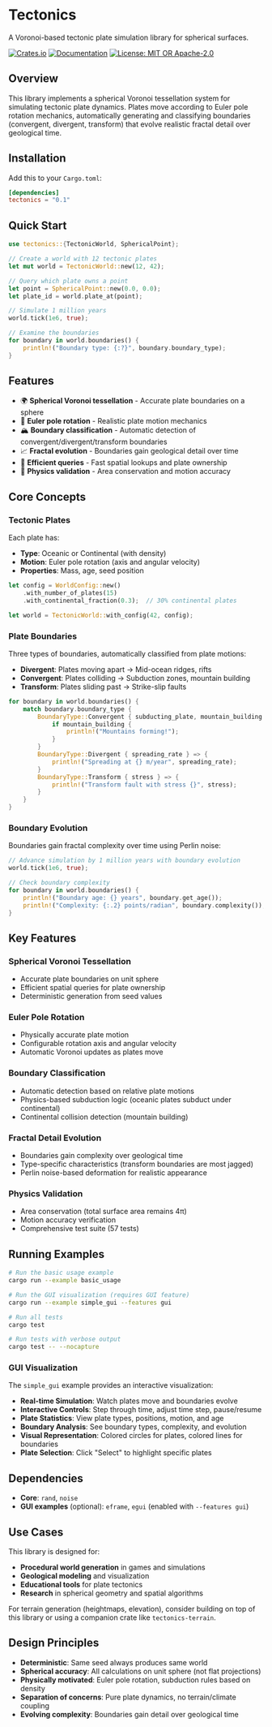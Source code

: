# Tectonics

A Voronoi-based tectonic plate simulation library for spherical surfaces.

[![Crates.io](https://img.shields.io/crates/v/tectonics.svg)](https://crates.io/crates/tectonics)
[![Documentation](https://docs.rs/tectonics/badge.svg)](https://docs.rs/tectonics)
[![License: MIT OR Apache-2.0](https://img.shields.io/badge/License-MIT%20OR%20Apache--2.0-blue.svg)](LICENSE)

## Overview

This library implements a spherical Voronoi tessellation system for simulating tectonic plate dynamics. Plates move according to Euler pole rotation mechanics, automatically generating and classifying boundaries (convergent, divergent, transform) that evolve realistic fractal detail over geological time.

## Installation

Add this to your `Cargo.toml`:

```toml
[dependencies]
tectonics = "0.1"
```

## Quick Start

```rust
use tectonics::{TectonicWorld, SphericalPoint};

// Create a world with 12 tectonic plates
let mut world = TectonicWorld::new(12, 42);

// Query which plate owns a point
let point = SphericalPoint::new(0.0, 0.0);
let plate_id = world.plate_at(point);

// Simulate 1 million years
world.tick(1e6, true);

// Examine the boundaries
for boundary in world.boundaries() {
    println!("Boundary type: {:?}", boundary.boundary_type);
}
```

## Features

- 🌍 **Spherical Voronoi tessellation** - Accurate plate boundaries on a sphere
- 🔄 **Euler pole rotation** - Realistic plate motion mechanics
- 🏔️ **Boundary classification** - Automatic detection of convergent/divergent/transform boundaries
- 📈 **Fractal evolution** - Boundaries gain geological detail over time
- 🎯 **Efficient queries** - Fast spatial lookups and plate ownership
- 🔬 **Physics validation** - Area conservation and motion accuracy

## Core Concepts

### Tectonic Plates

Each plate has:
- **Type**: Oceanic or Continental (with density)
- **Motion**: Euler pole rotation (axis and angular velocity)
- **Properties**: Mass, age, seed position

```rust
let config = WorldConfig::new()
    .with_number_of_plates(15)
    .with_continental_fraction(0.3);  // 30% continental plates

let world = TectonicWorld::with_config(42, config);
```

### Plate Boundaries

Three types of boundaries, automatically classified from plate motions:

- **Divergent**: Plates moving apart → Mid-ocean ridges, rifts
- **Convergent**: Plates colliding → Subduction zones, mountain building
- **Transform**: Plates sliding past → Strike-slip faults

```rust
for boundary in world.boundaries() {
    match boundary.boundary_type {
        BoundaryType::Convergent { subducting_plate, mountain_building } => {
            if mountain_building {
                println!("Mountains forming!");
            }
        }
        BoundaryType::Divergent { spreading_rate } => {
            println!("Spreading at {} m/year", spreading_rate);
        }
        BoundaryType::Transform { stress } => {
            println!("Transform fault with stress {}", stress);
        }
    }
}
```

### Boundary Evolution

Boundaries gain fractal complexity over time using Perlin noise:

```rust
// Advance simulation by 1 million years with boundary evolution
world.tick(1e6, true);

// Check boundary complexity
for boundary in world.boundaries() {
    println!("Boundary age: {} years", boundary.get_age());
    println!("Complexity: {:.2} points/radian", boundary.complexity());
}
```

## Key Features

### Spherical Voronoi Tessellation
- Accurate plate boundaries on unit sphere
- Efficient spatial queries for plate ownership
- Deterministic generation from seed values

### Euler Pole Rotation
- Physically accurate plate motion
- Configurable rotation axis and angular velocity
- Automatic Voronoi updates as plates move

### Boundary Classification
- Automatic detection based on relative plate motions
- Physics-based subduction logic (oceanic plates subduct under continental)
- Continental collision detection (mountain building)

### Fractal Detail Evolution
- Boundaries gain complexity over geological time
- Type-specific characteristics (transform boundaries are most jagged)
- Perlin noise-based deformation for realistic appearance

### Physics Validation
- Area conservation (total surface area remains 4π)
- Motion accuracy verification
- Comprehensive test suite (57 tests)

## Running Examples

```bash
# Run the basic usage example
cargo run --example basic_usage

# Run the GUI visualization (requires GUI feature)
cargo run --example simple_gui --features gui

# Run all tests
cargo test

# Run tests with verbose output
cargo test -- --nocapture
```

### GUI Visualization

The `simple_gui` example provides an interactive visualization:

- **Real-time Simulation**: Watch plates move and boundaries evolve
- **Interactive Controls**: Step through time, adjust time step, pause/resume
- **Plate Statistics**: View plate types, positions, motion, and age
- **Boundary Analysis**: See boundary types, complexity, and evolution
- **Visual Representation**: Colored circles for plates, colored lines for boundaries
- **Plate Selection**: Click "Select" to highlight specific plates

## Dependencies

- **Core**: `rand`, `noise`
- **GUI examples** (optional): `eframe`, `egui` (enabled with `--features gui`)

## Use Cases

This library is designed for:
- **Procedural world generation** in games and simulations
- **Geological modeling** and visualization
- **Educational tools** for plate tectonics
- **Research** in spherical geometry and spatial algorithms

For terrain generation (heightmaps, elevation), consider building on top of this library or using a companion crate like `tectonics-terrain`.

## Design Principles

- **Deterministic**: Same seed always produces same world
- **Spherical accuracy**: All calculations on unit sphere (not flat projections)
- **Physically motivated**: Euler pole rotation, subduction rules based on density
- **Separation of concerns**: Pure plate dynamics, no terrain/climate coupling
- **Evolving complexity**: Boundaries gain detail over geological time
